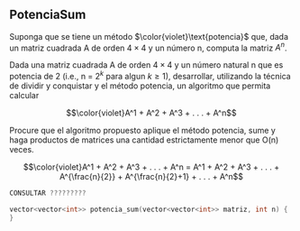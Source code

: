 PotenciaSum
---
Suponga que se tiene un método $\color{violet}\text{potencia}$ que, dada un matriz cuadrada $\text{A}$ de orden $4 × 4$ y un número $\text{n}$, computa la matriz $A^n$.

Dada una matriz cuadrada $\text{A}$ de orden $4 × 4$ y un número natural $\text{n}$ que es $\text{potencia}$ de $2$ (i.e., n = $2^k$ para algun $k \geq 1$), desarrollar, utilizando la  técnica de dividir y conquistar y el método $\text{potencia}$,
un algoritmo que permita calcular 

```math
\color{violet}A^1 + A^2 + A^3 + . . . + A^n
```

Procure que el algoritmo propuesto aplique el método $\text{potencia}$, sume y haga productos de matrices una cantidad estrictamente menor que $\text{O(n)}$ veces.

```math
\color{violet}A^1 + A^2 + A^3 + . . . + A^n = A^1 + A^2 + A^3 + . . . + A^{\frac{n}{2}} + A^{\frac{n}{2}+1} + . . . + A^n
```

```C++
CONSULTAR ?????????

vector<vector<int>> potencia_sum(vector<vector<int>> matriz, int n) {
}
```